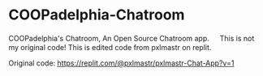 # COOPadelphia-Chatroom
COOPadelphia's Chatroom, An Open Source Chatroom app.
 ㅤ
This is not my original code! This is edited code from pxlmastr on replit.

Original code: https://replit.com/@pxlmastr/pxlmastr-Chat-App?v=1
